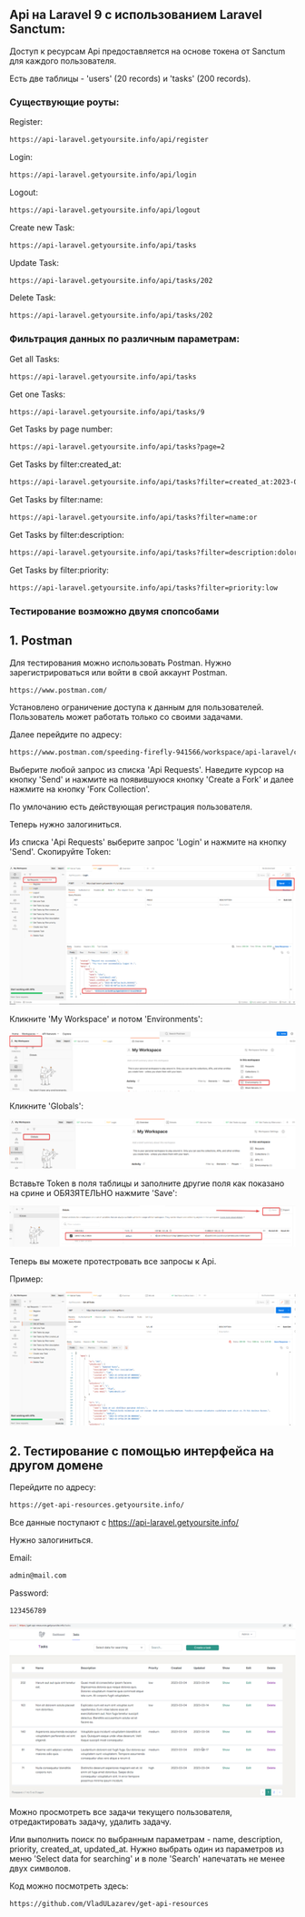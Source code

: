 ## Api на Laravel 9 с использованием Laravel Sanctum: 

Доступ к ресурсам Api предоставляется на основе токена от Sanctum для каждого пользователя.

Есть две таблицы - 'users' (20 records) и 'tasks' (200 records).

### Существующие роуты:

Register:
```bash
https://api-laravel.getyoursite.info/api/register
```

Login:
```bash
https://api-laravel.getyoursite.info/api/login
```

Logout:
```bash
https://api-laravel.getyoursite.info/api/logout
```

Create new Task:
```bash
https://api-laravel.getyoursite.info/api/tasks
```

Update Task:
```bash
https://api-laravel.getyoursite.info/api/tasks/202
```

Delete Task:
```bash
https://api-laravel.getyoursite.info/api/tasks/202
```

### Фильтрация данных по различным параметрам:

Get all Tasks:
```bash
https://api-laravel.getyoursite.info/api/tasks
```

Get one Tasks:
```bash
https://api-laravel.getyoursite.info/api/tasks/9
```

Get Tasks by page number:
```bash
https://api-laravel.getyoursite.info/api/tasks?page=2
```

Get Tasks by filter:created_at:
```bash
https://api-laravel.getyoursite.info/api/tasks?filter=created_at:2023-03-04
```

Get Tasks by filter:name:
```bash
https://api-laravel.getyoursite.info/api/tasks?filter=name:or
```

Get Tasks by filter:description:
```bash
https://api-laravel.getyoursite.info/api/tasks?filter=description:dolor
```

Get Tasks by filter:priority:
```bash
https://api-laravel.getyoursite.info/api/tasks?filter=priority:low
```

### Тестирование возможно двумя спопсобами

## 1. Postman

Для тестирования можно использовать Postman. Нужно зарегистрироваться или войти
в свой аккаунт Postman.

```bash
https://www.postman.com/
```

Установлено ограничение доступа к данным для пользователей. Пользователь может работать только со своими задачами.

Далее перейдите по адресу:

```bash
https://www.postman.com/speeding-firefly-941566/workspace/api-laravel/collection/25973223-c446ea1f-d706-457f-963b-f43a95636c8a?ctx=documentation
```

Выберите любой запрос из списка 'Api Requests'.
Наведите курсор на кнопку 'Send' и нажмите на появившуюся кнопку 'Create a Fork'
и далее нажмите на кнопку 'Forк Collection'.

По умлочанию есть действующая регистрация пользователя.

Теперь нужно залогиниться.

Из списка 'Api Requests' выберите запрос 'Login' и нажмите на кнопку 'Send'.
Скопируйте Token:

![image 1](public/images/1.png)

Кликните 'My Workspace' и потом 'Environments':

![image 2](public/images/2.png)

Кликните 'Globals':

![image 3](public/images/3.png)

Вставьте Token в поля таблицы и заполните другие поля как показано на срине и
ОБЯЗЯТЕЛЬНО нажмите 'Save':

![image 4](public/images/4.png)

Теперь вы можете протестровать все запросы к Api.

Пример:

![image 5](public/images/5.png)

## 2. Тестирование с помощью интерфейса на другом домене

Перейдите по адресу:

```bash
https://get-api-resources.getyoursite.info/
```

Все данные поступают с https://api-laravel.getyoursite.info/

Нужно залогиниться.

Email:

```bash
admin@mail.com
```

Password:

```bash
123456789
```

![image 6](public/images/6.png)

Можно просмотреть все задачи текущего пользователя, отредактировать задачу, удалить задачу.

Или выполнить поиск по выбранным параметрам - name, description, priority, created_at, updated_at.
Нужно выбрать один из параметров из меню 'Select data for searching' и в поле 'Search' напечатать не менее двух символов.

Код можно посмотреть здесь: 

```bash
https://github.com/VladULazarev/get-api-resources
```

